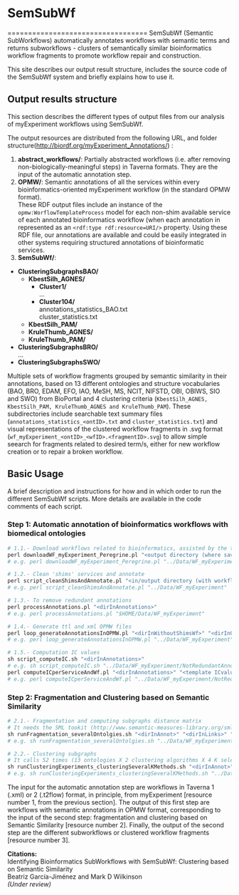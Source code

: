 # SemSubWf
==================================
SemSubWf (Semantic SubWorkflows) automatically annotates workflows with semantic terms and returns subworkflows - clusters of semantically similar bioinformatics workflow fragments to promote workflow repair and construction.

This site describes our output result structure, includes the source code of the SemSubWf system and briefly explains how to use it.

## Output results structure ##
This section describes the different types of output files from our analysis of myExperiment workflows using SemSubWf.  

The output resources are distributed from the following URL, and folder structure(http://biordf.org/myExperiment_Annotations/) :
 1. **abstract_workflows/**:  Partially abstracted workflows (i.e. after removing non-biologically-meaningful steps) in
Taverna formats. They are the input of the automatic annotation step.
 2. **OPMW/**:  Semantic annotations of all the services within every bioinformatics-oriented myExperiment workflow (in the standard OPMW format).  
 These RDF output files include an instance of the `opmw:WorflowTemplateProcess` model for each non-shim available service of each annotated bioinformatics workflow (when each annotation in represented as an `<rdf:type rdf:resource=URI/>` property. Using these RDF file, our annotations are available and could be easily integrated in other systems requiring structured annotations of bioinformatic services.
 3. **SemSubWf/**: 
  * **ClusteringSubgraphsBAO/** 
      * **KbestSilh_AGNES/**
          * **Cluster1/**  
          ...  
          * **Cluster104/**  
          annotations_statistics_BAO.txt  
          cluster_statistics.txt
      * **KbestSilh_PAM/**
      * **KruleThumb_AGNES/**
      * **KruleThumb_PAM/**
  * **ClusteringSubgraphsBRO/**  
  ...  
  * **ClusteringSubgraphsSWO/**
 
Multiple sets of workflow fragments grouped by semantic similarity in their annotations, based on 13 different ontologies and structure vocabularies (BAO, BRO, EDAM, EFO, IAO, MeSH, MS, NCIT, NIFSTD, OBI, OBIWS, SIO and SWO) from BioPortal and 4 clustering criteria (`KbestSilh_AGNES, KbestSilh_PAM, KruleThumb_AGNES and KruleThumb_PAM`). These subdirectories include searchable text summary files (`annotations_statistics_<ontID>.txt` and `cluster_statistics.txt`) and visual representations of the clustered workflow fragments in .svg format (`wf_myExperiment_<ontID>_<wfID>.<fragmentID>.svg`) to allow simple seearch for fragments related to desired term/s, either for new workflow creation or to repair a broken workflow.



## Basic Usage ##
A brief description and instructions for how and in which order to run the different SemSubWf scripts. More details are available in the code comments of each script.

### Step 1: Automatic annotation of bioinformatics workflows with biomedical ontologies ###
 
```r
# 1.1.- Download workflows related to bioinformatics, assisted by the text mining Peregrine tool (https://trac.nbic.nl/data-mining/)
perl downloadWF_myExperiment_Peregrine.pl "<output directory (where saving workflow definition files)>" "[<additional terms filtering bioinformatics workflows>]"
# e.g. perl downloadWF_myExperiment_Peregrine.pl "../Data/WF_myExperiment" additionalBioinfoTerms.txt

# 1.2.- Clean 'shims' services and annotate
perl script_cleanShimsAndAnnotate.pl "<in/output directory (with workflows)>"
# e.g. perl script_cleanShimsAndAnnotate.pl "../Data/WF_myExperiment"

# 1.3.- To remove redundant annotations
perl processAnnotations.pl "<dirInAnnotations>"
# e.g. perl processAnnotations.pl "$HOME/Data/WF_myExperiment"

# 1.4.- Generate ttl and xml OPMW files
perl loop_generateAnnotationsInOPMW.pl "<dirInWithoutShimsWf>" "<dirInOutAnnotations>" "[<dirInRedundantAnnotations>]" "[<pathTemplate_pairsURIannot-ICvalueFiles>]" "[[<TestWfID>]]"
# e.g. perl loop_generateAnnotationsInOPMW.pl "../Data/WF_myExperiment" "../Data/WF_myExperiment/NotRedundantAnnot" > "../Results/count_nodesAndLinks_perWf.txt"

# 1.5.- Computation IC values
sh script_computeIC.sh "<dirInAnnotations>"
# e.g. sh script_computeIC.sh "../Data/WF_myExperiment/NotRedundantAnnot"
perl computeICperServiceAndWf.pl "<dirInAnnotations>" "<template ICvalue per individual annotation>" "<Output-IntermediateFile>" "<Output-Wf and Service IC withIN redundant>"
# e.g. perl computeICperServiceAndWf.pl "../Data/WF_myExperiment/NotRedundantAnnot/" "SML_toolkit/ICvalues/results/XXX_results_ICI.csv" "wf_service_annotation_IC.txt" "wfAndServiceIC.txt"
```

### Step 2: Fragmentation and Clustering based on Semantic Similarity ###
```r
# 2.1.- Fragmentation and computing subgraphs distance matrix
# It needs the SML tookit (http://www.semantic-measures-library.org/sml/) with the configuration files provided in 'SML_toolkit/' folder
sh runFragmentation_severalOntolgies.sh "<dirInAnnot>" "<dirInLinks>" "<minSizeSubgraph>" "<maxSizeSubgraph>"
# e.g. sh runFragmentation_severalOntolgies.sh "../Data/WF_myExperiment/NewAnnot" "../Data/WF_myExperiment/NotRedundantAnnot" 2 3 

# 2.2.- Clustering subgraphs
# It calls 52 times (13 ontologies X 2 clustering algorithms X 4 K selection methods) the script retrieveAndClusterSubgraphs_perOntology_partClusteringAndStatistics_severalKmethods.pl
sh runClusteringExperiments_clusteringSeveralKMethods.sh "<dirInAnnot>" "<dirInLinks>" "<minSizeSubgraph>" "<maxSizeSubgraph>"
# e.g. sh runClusteringExperiments_clusteringSeveralKMethods.sh "../Data/WF_myExperiment/NewAnnot" "../Data/WF_myExperiment/NotRedundantAnnot" 2 3
```

The input for the automatic annotation step are workflows in Taverna 1 (.xml) or 2 (.t2flow) format, in principle, from myExperiment [resource number 1, from the previous section]. The output of this first step are workflows with semantic annotations in OPMW format, corresponding to the input of the second step: fragmentation and clustering based on Semantic Similarity [resource number 2]. Finally, the output of the second step are the different subworkflows or clustered workflow fragments [resource number 3].


**Citations:**  
Identifying Bioinformatics SubWorkflows with SemSubWf: Clustering based on Semantic Similarity  
Beatriz García-Jiménez and Mark D Wilkinson  
*(Under review)*

